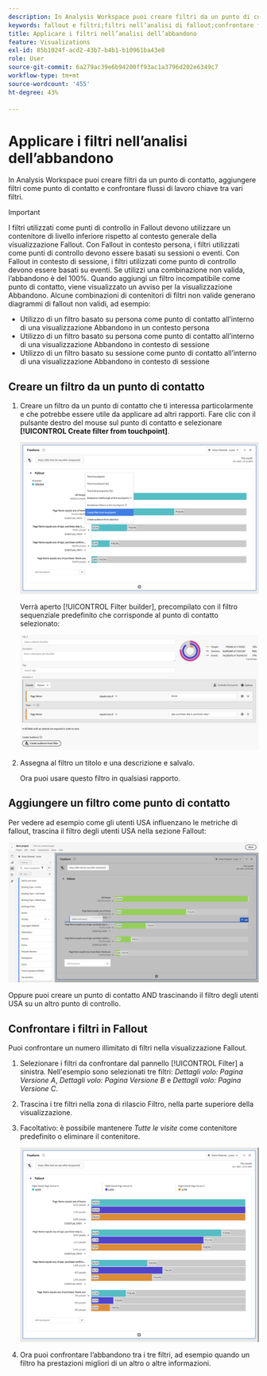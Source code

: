 ```yaml
---
description: In Analysis Workspace puoi creare filtri da un punto di contatto, aggiungere filtri come punto di contatto e confrontare flussi di lavoro chiave tra vari filtri.
keywords: fallout e filtri;filtri nell’analisi di fallout;confrontare filtri di fallout
title: Applicare i filtri nell’analisi dell’abbandono
feature: Visualizations
exl-id: 85b1024f-acd2-43b7-b4b1-b10961ba43e8
role: User
source-git-commit: 6a279ac39e6b94200ff93ac1a3796d202e6349c7
workflow-type: tm+mt
source-wordcount: '455'
ht-degree: 43%

---
```


# Applicare i filtri nell’analisi dell’abbandono

In Analysis Workspace puoi creare filtri da un punto di contatto, aggiungere filtri come punto di contatto e confrontare flussi di lavoro chiave tra vari filtri.

>[!IMPORTANT]
>
>I filtri utilizzati come punti di controllo in Fallout devono utilizzare un contenitore di livello inferiore rispetto al contesto generale della visualizzazione Fallout. Con Fallout in contesto persona, i filtri utilizzati come punti di controllo devono essere basati su sessioni o eventi. Con Fallout in contesto di sessione, i filtri utilizzati come punto di controllo devono essere basati su eventi. Se utilizzi una combinazione non valida, l’abbandono è del 100%. Quando aggiungi un filtro incompatibile come punto di contatto, viene visualizzato un avviso per la visualizzazione Abbandono. Alcune combinazioni di contenitori di filtri non valide generano diagrammi di fallout non validi, ad esempio:
>
>* Utilizzo di un filtro basato su persona come punto di contatto all’interno di una visualizzazione Abbandono in un contesto persona
>* Utilizzo di un filtro basato su persona come punto di contatto all’interno di una visualizzazione Abbandono in contesto di sessione
>* Utilizzo di un filtro basato su sessione come punto di contatto all’interno di una visualizzazione Abbandono in contesto di sessione

## Creare un filtro da un punto di contatto

1. Creare un filtro da un punto di contatto che ti interessa particolarmente e che potrebbe essere utile da applicare ad altri rapporti. Fare clic con il pulsante destro del mouse sul punto di contatto e selezionare **[!UICONTROL Create filter from touchpoint]**.

   ![Menu a discesa Punto di contatto con Crea segmento dal punto di contatto evidenziato.](assets/fallout-createfilter.png)

   Verrà aperto [!UICONTROL Filter builder], precompilato con il filtro sequenziale predefinito che corrisponde al punto di contatto selezionato:

   ![Il Generatore di filtri visualizza il filtro sequenziale precompilato e precompilato.](assets/fallout-definefilter.png)

1. Assegna al filtro un titolo e una descrizione e salvalo.

   Ora puoi usare questo filtro in qualsiasi rapporto.

## Aggiungere un filtro come punto di contatto

Per vedere ad esempio come gli utenti USA influenzano le metriche di fallout, trascina il filtro degli utenti USA nella sezione Fallout:

![Il filtro Utenti USA selezionato ed evidenziato da trascinare nell&#39;abbandono.](assets/fallout-addfilter.png)

Oppure puoi creare un punto di contatto AND trascinando il filtro degli utenti USA su un altro punto di controllo.

## Confrontare i filtri in Fallout

Puoi confrontare un numero illimitato di filtri nella visualizzazione Fallout.

1. Selezionare i filtri da confrontare dal pannello [!UICONTROL Filter] a sinistra. Nell&#39;esempio sono selezionati tre filtri: *Dettagli volo: Pagina Versione A*, *Dettagli volo: Pagina Versione B* e *Dettagli volo: Pagina Versione C*.
1. Trascina i tre filtri nella zona di rilascio Filtro, nella parte superiore della visualizzazione.


1. Facoltativo: è possibile mantenere *Tutte le visite* come contenitore predefinito o eliminare il contenitore.

   ![Fallout che mostra tutte le visite insieme ai due filtri trascinati nel passaggio precedente.](assets/fallout-multiplefilters.png)

1. Ora puoi confrontare l’abbandono tra i tre filtri, ad esempio quando un filtro ha prestazioni migliori di un altro o altre informazioni.
